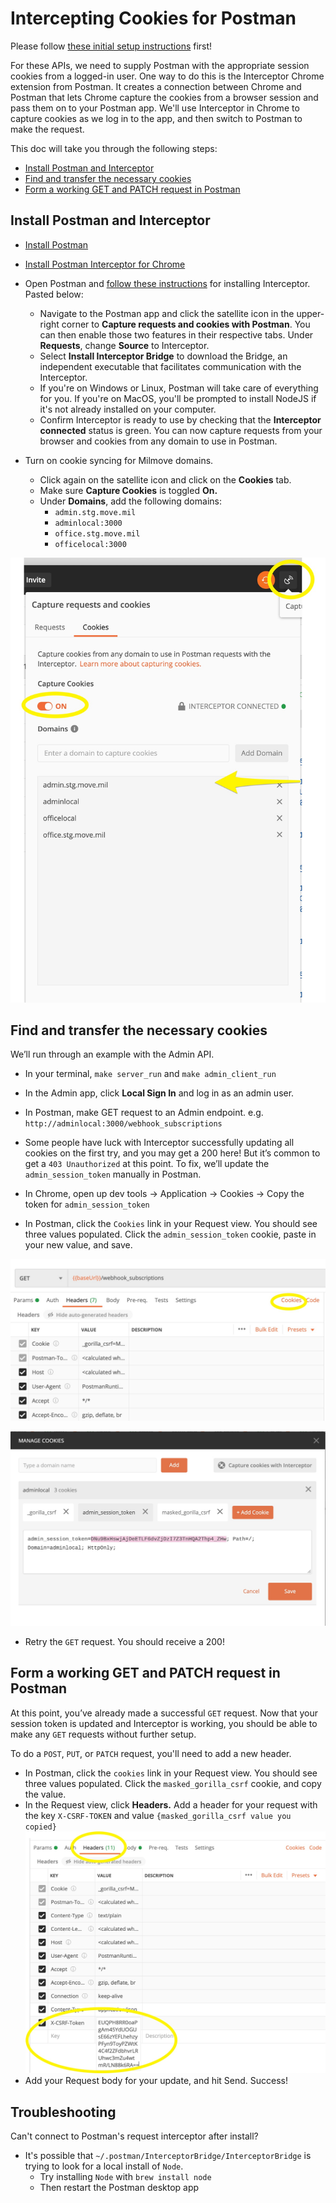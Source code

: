 # Intercepting Cookies for Postman

Please follow [these initial setup instructions](https://github.com/transcom/mymove/wiki/Setting-Up-Postman) first!

For these APIs, we need to supply Postman with the appropriate session cookies from a logged-in user. One way to do this is the Interceptor Chrome extension from Postman. It creates a connection between Chrome and Postman that lets Chrome capture the cookies from a browser session and pass them on to your Postman app. We'll use Interceptor in Chrome to capture cookies as we log in to the app, and then switch to Postman to make the request.

This doc will take you through the following steps:

* [Install Postman and Interceptor](#install-postman-and-interceptor)
* [Find and transfer the necessary cookies](#find-and-transfer-the-necessary-cookies)
* [Form a working GET and PATCH request in Postman](#form-a-working-get-and-patch-request-in-postman)

## Install Postman and Interceptor

* [Install Postman](https://www.postman.com/)

* [Install Postman Interceptor for Chrome](https://chrome.google.com/webstore/detail/postman-interceptor/aicmkgpgakddgnaphhhpliifpcfhicfo?hl=en)
* Open Postman and [follow these instructions](https://learning.postman.com/docs/sending-requests/capturing-request-data/interceptor/#installing-interceptor) for installing Interceptor. Pasted below:
    * Navigate to the Postman app and click the satellite icon in the upper-right corner to **Capture requests and cookies with Postman**. You can then enable those two features in their respective tabs. Under **Requests**, change **Source** to Interceptor.
    * Select **Install Interceptor Bridge** to download the Bridge, an independent executable that facilitates communication with the Interceptor.
    * If you're on Windows or Linux, Postman will take care of everything for you. If you're on MacOS, you'll be prompted to install NodeJS if it's not already installed on your computer.
    * Confirm Interceptor is ready to use by checking that the **Interceptor connected** status is green. You can now capture requests from your browser and cookies from any domain to use in Postman.

* Turn on cookie syncing for Milmove domains.
    * Click again on the satellite icon and click on the **Cookies** tab.
    * Make sure **Capture Cookies** is toggled **On.**
    * Under **Domains**, add the following domains:
        * `admin.stg.move.mil`
        * `adminlocal:3000`
        * `office.stg.move.mil`
        * `officelocal:3000`

![Screenshot of Postman Interceptor settings](/img/postman/postman_interceptor_add_domains.jpg)


## Find and transfer the necessary cookies

We’ll run through an example with the Admin API.

* In your terminal, `make server_run` and `make admin_client_run`

* In the Admin app, click **Local Sign In** and log in as an admin user.

* In Postman, make GET request to an Admin endpoint. e.g.  `http://adminlocal:3000/webhook_subscriptions`

* Some people have luck with Interceptor successfully updating all cookies on the first try, and you may get a 200 here! But it’s common to get a `403 Unauthorized` at this point. To fix, we’ll update the `admin_session_token` manually in Postman.

* In Chrome, open up dev tools -> Application -> Cookies -> Copy the token for `admin_session_token`

* In Postman, click the `Cookies` link in your Request view. You should see three values populated. Click the `admin_session_token` cookie, paste in your new value, and save.

![Screenshot of Cookies link in Postman](/img/postman/postman_cookies_link.jpg)

![Screenshot of Cookies view in Postman](/img/postman/postman_update_admin_session_token.jpg)

* Retry the `GET` request. You should receive a 200!


## Form a working GET and PATCH request in Postman


At this point, you’ve already made a successful `GET` request. Now that your session token is updated and Interceptor is working, you should be able to make any `GET` requests without further setup.

To do a `POST`, `PUT`, or `PATCH` request, you'll need to add a new header.

* In Postman, click the `cookies` link in your Request view. You should see three values populated. Click the `masked_gorilla_csrf` cookie, and copy the value.
* In the Request view, click **Headers.** Add a header for your request with the key `X-CSRF-TOKEN` and value `{masked_gorilla_csrf value you copied}` ![Screenshot of how to update a header in Postman](/img/postman/postman_update_csrf_header.jpg)
* Add your Request body for your update, and hit Send. Success!

## Troubleshooting
Can't connect to Postman's request interceptor after install?

* It's possible that `~/.postman/InterceptorBridge/InterceptorBridge` is trying to look for a local install of `Node`.
  * Try installing `Node` with `brew install node`
  * Then restart the Postman desktop app
